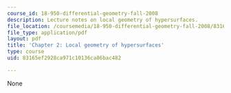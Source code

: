 ```yaml
---
course_id: 18-950-differential-geometry-fall-2008
description: Lecture notes on local geometry of hypersurfaces.
file_location: /coursemedia/18-950-differential-geometry-fall-2008/83165ef2928ca971c10136ca86bac482_ch2_revised.pdf
file_type: application/pdf
layout: pdf
title: 'Chapter 2: Local geometry of hypersurfaces'
type: course
uid: 83165ef2928ca971c10136ca86bac482

---
```

None